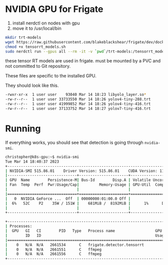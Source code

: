 # NVIDIA GPU for Frigate

1. install nerdctl on nodes with gpu
2. move it to /usr/local/bin

```bash
mkdir trt-models
wget https://raw.githubusercontent.com/blakeblackshear/frigate/dev/docker/tensorrt_models.sh
chmod +x tensorrt_models.sh
sudo nerdctl run --gpus all --rm -it -v `pwd`/trt-models:/tensorrt_models -v `pwd`/tensorrt_models.sh:/tensorrt_models.sh nvcr.io/nvidia/tensorrt:22.07-py3 /tensorrt_models.sh
```

these tensor RT models are used in frigate.
must be mounted by a PVC and not committed to Git repository.

These files are specific to the installed GPU.

They should look like this.

```bash
-rwxr-xr-x  1 user user    93040 Mar 14 18:23 libyolo_layer.so*
-rw-r--r--  1 user user 33733550 Mar 14 18:26 yolov4-tiny-288.trt
-rw-r--r--  1 user user 41999852 Mar 14 18:26 yolov4-tiny-416.trt
-rw-r--r--  1 user user 37133752 Mar 14 18:27 yolov7-tiny-416.trt
```


# Running

If everything works, you should see that detection is going through `nvidia-smi`.

```bash
christopher@k8s-gpu:~$ nvidia-smi
Tue Mar 14 18:40:37 2023
+-----------------------------------------------------------------------------+
| NVIDIA-SMI 515.86.01    Driver Version: 515.86.01    CUDA Version: 11.7     |
|-------------------------------+----------------------+----------------------+
| GPU  Name        Persistence-M| Bus-Id        Disp.A | Volatile Uncorr. ECC |
| Fan  Temp  Perf  Pwr:Usage/Cap|         Memory-Usage | GPU-Util  Compute M. |
|                               |                      |               MIG M. |
|===============================+======================+======================|
|   0  NVIDIA GeForce ...  Off  | 00000000:01:00.0 Off |                  N/A |
|  6%   52C    P2    35W / 151W |    681MiB /  8192MiB |      1%      Default |
|                               |                      |                  N/A |
+-------------------------------+----------------------+----------------------+

+-----------------------------------------------------------------------------+
| Processes:                                                                  |
|  GPU   GI   CI        PID   Type   Process name                  GPU Memory |
|        ID   ID                                                   Usage      |
|=============================================================================|
|    0   N/A  N/A   2661534      C   frigate.detector.tensorrt         335MiB |
|    0   N/A  N/A   2661551      C   ffmpeg                            171MiB |
|    0   N/A  N/A   2661556      C   ffmpeg                            171MiB |
+-----------------------------------------------------------------------------+
```